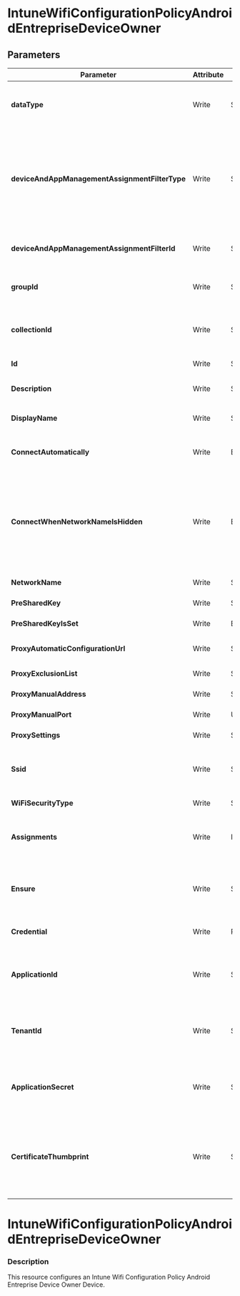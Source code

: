 ﻿# IntuneWifiConfigurationPolicyAndroidEntrepriseDeviceOwner

## Parameters

| Parameter | Attribute | DataType | Description | Allowed Values |
| --- | --- | --- | --- | --- |
| **dataType** | Write | String | The type of the target assignment. |#microsoft.graph.groupAssignmentTarget, #microsoft.graph.allLicensedUsersAssignmentTarget, #microsoft.graph.allDevicesAssignmentTarget, #microsoft.graph.exclusionGroupAssignmentTarget, #microsoft.graph.configurationManagerCollectionAssignmentTarget|
| **deviceAndAppManagementAssignmentFilterType** | Write | String | The type of filter of the target assignment i.e. Exclude or Include. Possible values are:none, include, exclude. |none, include, exclude|
| **deviceAndAppManagementAssignmentFilterId** | Write | String | The Id of the filter for the target assignment. ||
| **groupId** | Write | String | The group Id that is the target of the assignment. ||
| **collectionId** | Write | String | The collection Id that is the target of the assignment.(ConfigMgr) ||
| **Id** | Write | String | Id of the Intune policy ||
| **Description** | Write | String | Description of the Intune policy ||
| **DisplayName** | Write | String | Disaply name of the Intune policy ||
| **ConnectAutomatically** | Write | Boolean | If the network is in range, automatically connect. ||
| **ConnectWhenNetworkNameIsHidden** | Write | Boolean | Don't show this Wi-Fi network on an end-user's device in the list of available networks. The SSID will not be broadcasted. ||
| **NetworkName** | Write | String | Network name. ||
| **PreSharedKey** | Write | String | Pre shared key. ||
| **PreSharedKeyIsSet** | Write | Boolean | Pre shared key is set. ||
| **ProxyAutomaticConfigurationUrl** | Write | String | URL of the automatic proxy. ||
| **ProxyExclusionList** | Write | String | Exclusion list of the proxy. ||
| **ProxyManualAddress** | Write | String | Address of the proxy. ||
| **ProxyManualPort** | Write | UInt32 | Port of the proxy. ||
| **ProxySettings** | Write | String | Proxy setting type. |none, manual, automatic|
| **Ssid** | Write | String | Service Set Identifier. The name of the Wi-Fi connection. ||
| **WiFiSecurityType** | Write | String | Type of Wi-Fi profile. |open, wep, wpaPersonal, wpaEnterprise|
| **Assignments** | Write | InstanceArray[] | Represents the assignment to the Intune policy. ||
| **Ensure** | Write | String | Present ensures the policy exists, absent ensures it is removed. |Present, Absent|
| **Credential** | Write | PSCredential | Credentials of the Intune Admin ||
| **ApplicationId** | Write | String | Id of the Azure Active Directory application to authenticate with. ||
| **TenantId** | Write | String | Id of the Azure Active Directory tenant used for authentication. ||
| **ApplicationSecret** | Write | String | Secret of the Azure Active Directory tenant used for authentication. ||
| **CertificateThumbprint** | Write | String | Thumbprint of the Azure Active Directory application's authentication certificate to use for authentication. ||


# IntuneWifiConfigurationPolicyAndroidEntrepriseDeviceOwner

### Description

This resource configures an Intune Wifi Configuration Policy Android Entreprise Device Owner Device.


